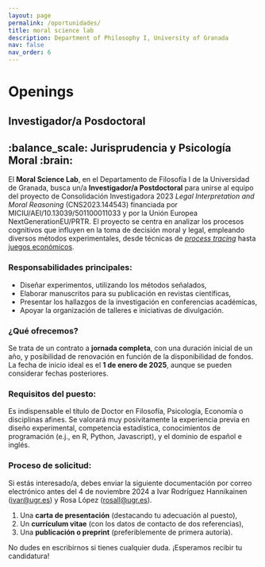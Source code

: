 ```yaml
---
layout: page
permalink: /oportunidades/
title: moral science lab
description: Department of Philosophy I, University of Granada
nav: false
nav_order: 6
---
```


  <div class="header-bar">
    <h1>Openings</h1>
    <h2>Investigador/a Posdoctoral</h2>
    <h2>:balance_scale: Jurisprudencia y Psicología Moral :brain:</h2>
  </div>

El **Moral Science Lab**, en el Departamento de Filosofía I de la Universidad de Granada, busca un/a **Investigador/a Postdoctoral** para unirse al equipo del proyecto de Consolidación Investigadora 2023 _Legal Interpretation and Moral Reasoning_ (CNS2023.144543) financiada por MICIU/AEI/10.13039/501100011033 y por la Unión Europea NextGenerationEU/PRTR. El proyecto se centra en analizar los procesos cognitivos que influyen en la toma de decisión moral y legal, empleando diversos métodos experimentales, desde técnicas de [_process tracing_](https://escholarship.org/uc/item/737187j2) hasta [juegos económicos](https://www.pnas.org/doi/abs/10.1073/pnas.2206531119).

### Responsabilidades principales:

- Diseñar experimentos, utilizando los métodos señalados,
- Elaborar manuscritos para su publicación en revistas científicas,
- Presentar los hallazgos de la investigación en conferencias académicas,
- Apoyar la organización de talleres e iniciativas de divulgación.

### ¿Qué ofrecemos?

Se trata de un contrato a **jornada completa**, con una duración inicial de un año, y posibilidad de renovación en función de la disponibilidad de fondos. La fecha de inicio ideal es el **1 de enero de 2025**, aunque se pueden considerar fechas posteriores.

### Requisitos del puesto:

Es indispensable el título de Doctor en Filosofía, Psicología, Economía o disciplinas afines. Se valorará muy posivitamente la experiencia previa en diseño experimental, competencia estadística, conocimientos de programación (e.j., en R, Python, Javascript), y el dominio de español e inglés.

### Proceso de solicitud:

Si estás interesado/a, debes enviar la siguiente documentación por correo electrónico antes del 4 de noviembre 2024 a Ivar Rodríguez Hannikainen ([ivar@ugr.es](mailto:ivar@ugr.es)) y Rosa López ([rosall@ugr.es](mailto:rosall@ugr.es)).

1. Una **carta de presentación** (destacando tu adecuación al puesto),
2. Un **currículum vitae** (con los datos de contacto de dos referencias),
3. Una **publicación o preprint** (preferiblemente de primera autoría).

No dudes en escribirnos si tienes cualquier duda. ¡Esperamos recibir tu candidatura!
